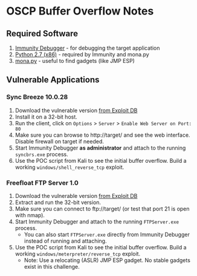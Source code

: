 # OSCP Buffer Overflow Notes

## Required Software

1. [Immunity Debugger](https://www.immunityinc.com/products/debugger/) - for debugging the target application
2. [Python 2.7 (x86)](https://www.python.org/downloads/release/python-2718/) - required by Immunity and mona.py
3. [mona.py](https://github.com/corelan/mona) - useful to find gadgets (like JMP ESP)

## Vulnerable Applications

### Sync Breeze 10.0.28

1. Download the vulnerable version [from Exploit DB](https://www.exploit-db.com/exploits/42928)
2. Install it on a 32-bit host.
3. Run the client, click on `Options` > `Server` > `Enable Web Server on Port: 80`
4. Make sure you can browse to http://target/ and see the web interface. Disable firewall on target if needed.
5. Start Immunity Debugger **as administrator** and attach to the running `syncbrs.exe` process.
6. Use the POC script from Kali to see the initial buffer overflow. Build a working `windows/shell_reverse_tcp` exploit.

### Freefloat FTP Server 1.0

1. Download the vulnerable version [from Exploit DB](https://www.exploit-db.com/exploits/46763)
2. Extract and run the 32-bit version.
3. Make sure you can connect to ftp://target/ (or test that port 21 is open with nmap).
4. Start Immunity Debugger and attach to the running `FTPServer.exe` process.
    * You can also start `FTPServer.exe` directly from Immunity Debugger instead of running and attaching.
5. Use the POC script from Kali to see the initial buffer overflow. Build a working `windows/meterpreter/reverse_tcp` exploit.
    * Note: Use a relocating (ASLR) JMP ESP gadget. No stable gadgets exist in this challenge.
